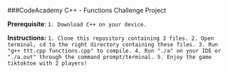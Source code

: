 ###CodeAcademy C++ - Functions Challenge Project

**Prerequisite**:
`1. Download C++ on your device.`

**Instructions:**
`1. Clone this repository containing 3 files.
2. Open terminal, cd to the right directory containing these files.
3. Run "g++ ttt.cpp functions.cpp" to compile.
4. Run "./a" on your IDE or "./a.out" through the command prompt/terminal.
5. Enjoy the game tiktoktoe with 2 players!`
